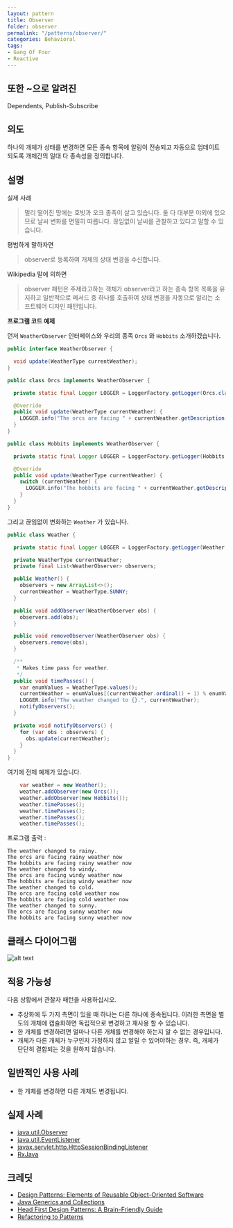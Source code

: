 ```yaml
---
layout: pattern
title: Observer
folder: observer
permalink: "/patterns/observer/"
categories: Behavioral
tags:
- Gang Of Four
- Reactive
---
```


## 또한 ~으로 알려진

Dependents, Publish-Subscribe

## 의도

하나의 개체가 상태를 변경하면 모든 종속 항목에 알림이 전송되고 자동으로 업데이트 되도록 개체간의 일대 다 종속성을 정의합니다.

## 설명

실제 사례

> 멀리 떨어진 땅에는 호빗과 오크 종족이 살고 있습니다. 둘 다 대부분 야외에 있으므로 날씨 변화를 면밀히 따릅니다. 끊임없이 날씨를 관찰하고 있다고 말할 수 있습니다.

평범하게 말하자면

> observer로 등록하여 개체의 상태 변경을 수신합니다.

Wikipedia 말에 의하면

> observer 패턴은 주제라고하는 객체가 observer라고 하는 종속 항목 목록을 유지하고 일반적으로 메서드 중 하나를 호출하여 상태 변경을 자동으로 알리는 소프트웨어 디자인 패턴입니다.

**프로그램 코드 예제**

먼저 `WeatherObserver` 인터페이스와 우리의 종족 `Orcs` 와 `Hobbits` 소개하겠습니다.

```java
public interface WeatherObserver {

  void update(WeatherType currentWeather);
}

public class Orcs implements WeatherObserver {

  private static final Logger LOGGER = LoggerFactory.getLogger(Orcs.class);

  @Override
  public void update(WeatherType currentWeather) {
    LOGGER.info("The orcs are facing " + currentWeather.getDescription() + " weather now");
  }
}

public class Hobbits implements WeatherObserver {

  private static final Logger LOGGER = LoggerFactory.getLogger(Hobbits.class);

  @Override
  public void update(WeatherType currentWeather) {
    switch (currentWeather) {
      LOGGER.info("The hobbits are facing " + currentWeather.getDescription() + " weather now");
    }
  }
}
```

그리고 끊임없이 변화하는 `Weather` 가 있습니다.

```java
public class Weather {

  private static final Logger LOGGER = LoggerFactory.getLogger(Weather.class);

  private WeatherType currentWeather;
  private final List<WeatherObserver> observers;

  public Weather() {
    observers = new ArrayList<>();
    currentWeather = WeatherType.SUNNY;
  }

  public void addObserver(WeatherObserver obs) {
    observers.add(obs);
  }

  public void removeObserver(WeatherObserver obs) {
    observers.remove(obs);
  }

  /**
   * Makes time pass for weather.
   */
  public void timePasses() {
    var enumValues = WeatherType.values();
    currentWeather = enumValues[(currentWeather.ordinal() + 1) % enumValues.length];
    LOGGER.info("The weather changed to {}.", currentWeather);
    notifyObservers();
  }

  private void notifyObservers() {
    for (var obs : observers) {
      obs.update(currentWeather);
    }
  }
}
```

여기에 전체 예제가 있습니다.

```java
    var weather = new Weather();
    weather.addObserver(new Orcs());
    weather.addObserver(new Hobbits());
    weather.timePasses();
    weather.timePasses();
    weather.timePasses();
    weather.timePasses();
```

프로그램 출력 :

```
The weather changed to rainy.
The orcs are facing rainy weather now
The hobbits are facing rainy weather now
The weather changed to windy.
The orcs are facing windy weather now
The hobbits are facing windy weather now
The weather changed to cold.
The orcs are facing cold weather now
The hobbits are facing cold weather now
The weather changed to sunny.
The orcs are facing sunny weather now
The hobbits are facing sunny weather now
```

## 클래스 다이어그램

![alt text](./etc/observer.png "Observer")

## 적용 가능성

다음 상황에서 관찰자 패턴을 사용하십시오.

- 추상화에 두 가지 측면이 있을 때 하나는 다른 하나에 종속됩니다. 이러한 측면을 별도의 개체에 캡슐화하면 독립적으로 변경하고 재사용 할 수 있습니다.
- 한 개체를 변경하려면 얼마나 다른 개체를 변경해야 하는지 알 수 없는 경우입니다.
- 개체가 다른 개체가 누구인지 가정하지 않고 알릴 수 있어야하는 경우. 즉, 개체가 단단히 결합되는 것을 원하지 않습니다.

## 일반적인 사용 사례

- 한 개체를 변경하면 다른 개체도 변경됩니다.

## 실제 사례

- [java.util.Observer](http://docs.oracle.com/javase/8/docs/api/java/util/Observer.html)
- [java.util.EventListener](http://docs.oracle.com/javase/8/docs/api/java/util/EventListener.html)
- [javax.servlet.http.HttpSessionBindingListener](http://docs.oracle.com/javaee/7/api/javax/servlet/http/HttpSessionBindingListener.html)
- [RxJava](https://github.com/ReactiveX/RxJava)

## 크레딧

- [Design Patterns: Elements of Reusable Object-Oriented Software](https://www.amazon.com/gp/product/0201633612/ref=as_li_tl?ie=UTF8&camp=1789&creative=9325&creativeASIN=0201633612&linkCode=as2&tag=javadesignpat-20&linkId=675d49790ce11db99d90bde47f1aeb59)
- [Java Generics and Collections](https://www.amazon.com/gp/product/0596527756/ref=as_li_tl?ie=UTF8&camp=1789&creative=9325&creativeASIN=0596527756&linkCode=as2&tag=javadesignpat-20&linkId=246e5e2c26fe1c3ada6a70b15afcb195)
- [Head First Design Patterns: A Brain-Friendly Guide](https://www.amazon.com/gp/product/0596007124/ref=as_li_tl?ie=UTF8&camp=1789&creative=9325&creativeASIN=0596007124&linkCode=as2&tag=javadesignpat-20&linkId=6b8b6eea86021af6c8e3cd3fc382cb5b)
- [Refactoring to Patterns](https://www.amazon.com/gp/product/0321213351/ref=as_li_tl?ie=UTF8&camp=1789&creative=9325&creativeASIN=0321213351&linkCode=as2&tag=javadesignpat-20&linkId=2a76fcb387234bc71b1c61150b3cc3a7)
